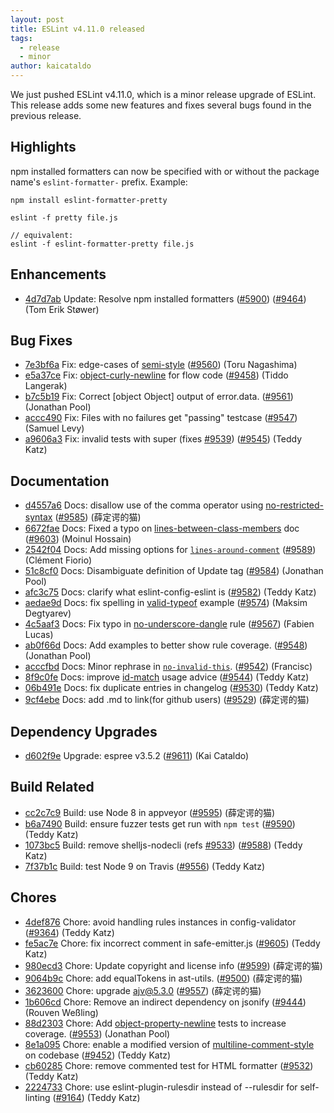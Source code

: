 ```yaml
---
layout: post
title: ESLint v4.11.0 released
tags:
  - release
  - minor
author: kaicataldo
---
```


We just pushed ESLint v4.11.0, which is a minor release upgrade of ESLint. This release adds some new features and fixes several bugs found in the previous release.


## Highlights

npm installed formatters can now be specified with or without the package name's `eslint-formatter-` prefix. Example:

```
npm install eslint-formatter-pretty

eslint -f pretty file.js

// equivalent:
eslint -f eslint-formatter-pretty file.js
```

## Enhancements


* [4d7d7ab](https://github.com/eslint/eslint/commit/4d7d7ab) Update: Resolve npm installed formatters ([#5900](https://github.com/eslint/eslint/issues/5900)) ([#9464](https://github.com/eslint/eslint/issues/9464)) (Tom Erik Støwer)




## Bug Fixes


* [7e3bf6a](https://github.com/eslint/eslint/commit/7e3bf6a) Fix: edge-cases of [semi-style](/docs/rules/semi-style) ([#9560](https://github.com/eslint/eslint/issues/9560)) (Toru Nagashima)
* [e5a37ce](https://github.com/eslint/eslint/commit/e5a37ce) Fix: [object-curly-newline](/docs/rules/object-curly-newline) for flow code ([#9458](https://github.com/eslint/eslint/issues/9458)) (Tiddo Langerak)
* [b7c5b19](https://github.com/eslint/eslint/commit/b7c5b19) Fix: Correct [object Object] output of error.data. ([#9561](https://github.com/eslint/eslint/issues/9561)) (Jonathan Pool)
* [accc490](https://github.com/eslint/eslint/commit/accc490) Fix: Files with no failures get "passing" testcase ([#9547](https://github.com/eslint/eslint/issues/9547)) (Samuel Levy)
* [a9606a3](https://github.com/eslint/eslint/commit/a9606a3) Fix: invalid tests with super (fixes [#9539](https://github.com/eslint/eslint/issues/9539)) ([#9545](https://github.com/eslint/eslint/issues/9545)) (Teddy Katz)




## Documentation


* [d4557a6](https://github.com/eslint/eslint/commit/d4557a6) Docs: disallow use of the comma operator using [no-restricted-syntax](/docs/rules/no-restricted-syntax) ([#9585](https://github.com/eslint/eslint/issues/9585)) (薛定谔的猫)
* [6672fae](https://github.com/eslint/eslint/commit/6672fae) Docs: Fixed a typo on [lines-between-class-members](/docs/rules/lines-between-class-members) doc ([#9603](https://github.com/eslint/eslint/issues/9603)) (Moinul Hossain)
* [2542f04](https://github.com/eslint/eslint/commit/2542f04) Docs: Add missing options for [`lines-around-comment`](/docs/rules/lines-around-comment) ([#9589](https://github.com/eslint/eslint/issues/9589)) (Clément Fiorio)
* [51c8cf0](https://github.com/eslint/eslint/commit/51c8cf0) Docs: Disambiguate definition of Update tag ([#9584](https://github.com/eslint/eslint/issues/9584)) (Jonathan Pool)
* [afc3c75](https://github.com/eslint/eslint/commit/afc3c75) Docs: clarify what eslint-config-eslint is ([#9582](https://github.com/eslint/eslint/issues/9582)) (Teddy Katz)
* [aedae9d](https://github.com/eslint/eslint/commit/aedae9d) Docs: fix spelling in [valid-typeof](/docs/rules/valid-typeof) example ([#9574](https://github.com/eslint/eslint/issues/9574)) (Maksim Degtyarev)
* [4c5aaf3](https://github.com/eslint/eslint/commit/4c5aaf3) Docs: Fix typo in [no-underscore-dangle](/docs/rules/no-underscore-dangle) rule ([#9567](https://github.com/eslint/eslint/issues/9567)) (Fabien Lucas)
* [ab0f66d](https://github.com/eslint/eslint/commit/ab0f66d) Docs: Add examples to better show rule coverage. ([#9548](https://github.com/eslint/eslint/issues/9548)) (Jonathan Pool)
* [acccfbd](https://github.com/eslint/eslint/commit/acccfbd) Docs: Minor rephrase in [`no-invalid-this`](/docs/rules/no-invalid-this). ([#9542](https://github.com/eslint/eslint/issues/9542)) (Francisc)
* [8f9c0fe](https://github.com/eslint/eslint/commit/8f9c0fe) Docs: improve [id-match](/docs/rules/id-match) usage advice ([#9544](https://github.com/eslint/eslint/issues/9544)) (Teddy Katz)
* [06b491e](https://github.com/eslint/eslint/commit/06b491e) Docs: fix duplicate entries in changelog ([#9530](https://github.com/eslint/eslint/issues/9530)) (Teddy Katz)
* [9cf4ebe](https://github.com/eslint/eslint/commit/9cf4ebe) Docs: add .md to link(for github users) ([#9529](https://github.com/eslint/eslint/issues/9529)) (薛定谔的猫)




## Dependency Upgrades


* [d602f9e](https://github.com/eslint/eslint/commit/d602f9e) Upgrade: espree v3.5.2 ([#9611](https://github.com/eslint/eslint/issues/9611)) (Kai Cataldo)




## Build Related


* [cc2c7c9](https://github.com/eslint/eslint/commit/cc2c7c9) Build: use Node 8 in appveyor ([#9595](https://github.com/eslint/eslint/issues/9595)) (薛定谔的猫)
* [b6a7490](https://github.com/eslint/eslint/commit/b6a7490) Build: ensure fuzzer tests get run with `npm test` ([#9590](https://github.com/eslint/eslint/issues/9590)) (Teddy Katz)
* [1073bc5](https://github.com/eslint/eslint/commit/1073bc5) Build: remove shelljs-nodecli (refs [#9533](https://github.com/eslint/eslint/issues/9533)) ([#9588](https://github.com/eslint/eslint/issues/9588)) (Teddy Katz)
* [7f37b1c](https://github.com/eslint/eslint/commit/7f37b1c) Build: test Node 9 on Travis ([#9556](https://github.com/eslint/eslint/issues/9556)) (Teddy Katz)




## Chores


* [4def876](https://github.com/eslint/eslint/commit/4def876) Chore: avoid handling rules instances in config-validator ([#9364](https://github.com/eslint/eslint/issues/9364)) (Teddy Katz)
* [fe5ac7e](https://github.com/eslint/eslint/commit/fe5ac7e) Chore: fix incorrect comment in safe-emitter.js ([#9605](https://github.com/eslint/eslint/issues/9605)) (Teddy Katz)
* [980ecd3](https://github.com/eslint/eslint/commit/980ecd3) Chore: Update copyright and license info ([#9599](https://github.com/eslint/eslint/issues/9599)) (薛定谔的猫)
* [9064b9c](https://github.com/eslint/eslint/commit/9064b9c) Chore: add equalTokens in ast-utils. ([#9500](https://github.com/eslint/eslint/issues/9500)) (薛定谔的猫)
* [3623600](https://github.com/eslint/eslint/commit/3623600) Chore: upgrade ajv@5.3.0 ([#9557](https://github.com/eslint/eslint/issues/9557)) (薛定谔的猫)
* [1b606cd](https://github.com/eslint/eslint/commit/1b606cd) Chore: Remove an indirect dependency on jsonify ([#9444](https://github.com/eslint/eslint/issues/9444)) (Rouven Weßling)
* [88d2303](https://github.com/eslint/eslint/commit/88d2303) Chore: Add [object-property-newline](/docs/rules/object-property-newline) tests to increase coverage. ([#9553](https://github.com/eslint/eslint/issues/9553)) (Jonathan Pool)
* [8e1a095](https://github.com/eslint/eslint/commit/8e1a095) Chore: enable a modified version of [multiline-comment-style](/docs/rules/multiline-comment-style) on codebase ([#9452](https://github.com/eslint/eslint/issues/9452)) (Teddy Katz)
* [cb60285](https://github.com/eslint/eslint/commit/cb60285) Chore: remove commented test for HTML formatter ([#9532](https://github.com/eslint/eslint/issues/9532)) (Teddy Katz)
* [2224733](https://github.com/eslint/eslint/commit/2224733) Chore: use eslint-plugin-rulesdir instead of --rulesdir for self-linting ([#9164](https://github.com/eslint/eslint/issues/9164)) (Teddy Katz)
